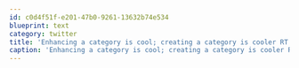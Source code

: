 ```yaml
---
id: c0d4f51f-e201-47b0-9261-13632b74e534
blueprint: text
category: twitter
title: 'Enhancing a category is cool; creating a category is cooler RT @DanielPink: The peril of giving people what they want http://bit.ly/9dGwCt'
caption: 'Enhancing a category is cool; creating a category is cooler RT <span class="username username_linked">@<a href="https://twitter.com/DanielPink" title="Daniel Pink">DanielPink</a></span>: The peril of giving people what they want http://bit.ly/9dGwCt'
---
```

